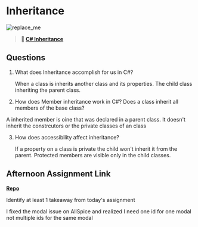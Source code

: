 # Inheritance

![replace_me](https://codeworks.blob.core.windows.net/public/assets/img/illustrations/placeholder.svg)

> **📖 [C# Inheritance](https://codeworksacademy.com/fs-student-guide/resources/wk10/04-Inheritance)**

## Questions

1. What does Inheritance accomplish for us in C#?

   When a class is inherits another class and its properties. The child class inheriting the parent class.

2. How does Member inheritance work in C#? Does a class inherit all members of the base class?

  A inherited member is oine that was declared in a parent class. It doesn't inherit the constrcutors or the private classes of an class

3. How does accessibility affect inheritance?

   If a property on a class is private the child won't inherit it from the parent. Protected members are visible only in the child classes. 

## Afternoon Assignment Link

**[Repo](https://github.com/katie-mccauley/wayfinder)**

Identify at least 1 takeaway from today's assignment

I fixed the modal issue on AllSpice and realized I need one id for one modal not multiple ids for the same modal

